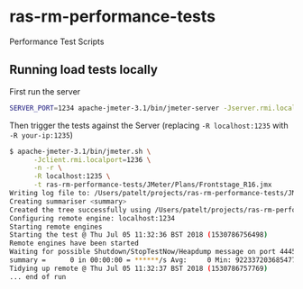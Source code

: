 # ras-rm-performance-tests
Performance Test Scripts


## Running load tests locally

First run the server
```bash
SERVER_PORT=1234 apache-jmeter-3.1/bin/jmeter-server -Jserver.rmi.localport=1235 -Jclient.rmi.localport=1236
```

Then trigger the tests against the Server (replacing `-R localhost:1235` with `-R your-ip:1235`)

```bash
$ apache-jmeter-3.1/bin/jmeter.sh \
      -Jclient.rmi.localport=1236 \
      -n -r \
      -R localhost:1235 \
      -t ras-rm-performance-tests/JMeter/Plans/Frontstage_R16.jmx
Writing log file to: /Users/patelt/projects/ras-rm-performance-tests/JMeter/jmeter.log
Creating summariser <summary>
Created the tree successfully using /Users/patelt/projects/ras-rm-performance-tests/JMeter/Plans/Frontstage_R16.jmx
Configuring remote engine: localhost:1234
Starting remote engines
Starting the test @ Thu Jul 05 11:32:36 BST 2018 (1530786756498)
Remote engines have been started
Waiting for possible Shutdown/StopTestNow/Heapdump message on port 4445
summary =      0 in 00:00:00 = ******/s Avg:     0 Min: 9223372036854775807 Max: -9223372036854775808 Err:     0 (0.00%)
Tidying up remote @ Thu Jul 05 11:32:37 BST 2018 (1530786757769)
... end of run
```
